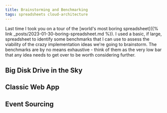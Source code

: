 ```yaml
---
title: Brainstorming and Benchmarking
tags: spreadsheets cloud-architecture
---
```


Last time I took you on a tour of the [world's most boring spreadsheet]({% link _posts/2023-01-30-boring-spreadsheet.md %}). I used a basic, if large, spreadsheet to identify some benchmarks that I can use to assess the viability of the crazy implementation ideas we're going to brainstorm. The benchmarks are by no means exhaustive - think of them as the very low bar that any idea needs to get over to be worth considering further.

## Big Disk Drive in the Sky

## Classic Web App

## Event Sourcing